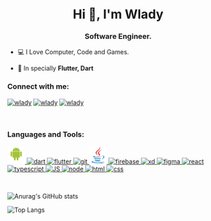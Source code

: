 <!--
**wladmyralmeida/wladmyralmeida** is a ✨ _special_ ✨ repository because its `README.md` (this file) appears on your GitHub profile.
!-->

<h1 align="center">Hi 👋, I'm Wlady</h1>
<h3 align="center">Software Engineer.</h3>

- 💻 I Love Computer, Code and Games.

- 💙 In specially **Flutter, Dart**

<h3 align="left">Connect with me:</h3>
<p align="left">
 <a href="https://www.gmail.com/" target="blank"><img align="center" src="https://cdn.jsdelivr.net/npm/simple-icons@3.0.1/icons/gmail.svg" alt="wlady" height="30" width="40" /></a>
<a href="https://www.linkedin.com/in/wladmyr-almeida/" target="blank"><img align="center" src="https://cdn.jsdelivr.net/npm/simple-icons@3.0.1/icons/linkedin.svg" alt="wlady" height="30" width="40" /></a>
<a href="https://instagram.com/wladm1r" target="blank"><img align="center" src="https://cdn.jsdelivr.net/npm/simple-icons@3.0.1/icons/instagram.svg" alt="wlady" height="30" width="40" /></a>
</p>
<br />

<h3 align="left">Languages and Tools:</h3>
<p align="left"> <a href="https://developer.android.com" target="_blank"> <img src="https://raw.githubusercontent.com/devicons/devicon/master/icons/android/android-original-wordmark.svg" alt="android" width="40" height="40"/> </a> <a href="https://dart.dev" target="_blank"> <img src="https://www.vectorlogo.zone/logos/dartlang/dartlang-icon.svg" alt="dart" width="40" height="40"/> </a> <a href="https://flutter.dev" target="_blank"> <img src="https://www.vectorlogo.zone/logos/flutterio/flutterio-icon.svg" alt="flutter" width="40" height="40"/> </a> <a href="https://git-scm.com/" target="_blank"> <img src="https://www.vectorlogo.zone/logos/git-scm/git-scm-icon.svg" alt="git" width="40" height="40"/> </a> <a href="https://www.java.com" target="_blank"> <img src="https://raw.githubusercontent.com/devicons/devicon/master/icons/java/java-original.svg" alt="java" width="40" height="40"/> </a> <a href="https://firebase.google.com/" target="_blank"> <img src="https://www.vectorlogo.zone/logos/firebase/firebase-icon.svg" alt="firebase" width="40" height="40"/> </a> <a href="https://www.adobe.com/products/xd.html" target="_blank"> <img src="https://cdn.worldvectorlogo.com/logos/adobe-xd.svg" alt="xd" width="40" height="40"/> </a> <a href="https://www.figma.com/" target="_blank"> <img src="https://upload.wikimedia.org/wikipedia/commons/thumb/3/33/Figma-logo.svg/400px-Figma-logo.svg.png" alt="figma" width="40" height="40"/> </a> <a href="https://www.reactjs.org/" target="_blank"> <img src="https://cdn.worldvectorlogo.com/logos/react-2.svg" alt="react" width="40" height="40"/> </a> <a href="https://www.typescriptlang.org/" target="_blank"> <img src="https://cdn.worldvectorlogo.com/logos/typescript.svg" alt="typescript" width="40" height="40"/> </a> 
<a href="https://www.javascript.com/" target="_blank"> <img src="https://cdn.worldvectorlogo.com/logos/javascript.svg" alt="JS" width="40" height="40"/> </a> 
<a href="https://www.nodejs.org/" target="_blank"> <img src="https://cdn.worldvectorlogo.com/logos/nodejs-1.svg" alt="node" width="40" height="40"/> </a> 
<a href="https://www.w3schools.com/html/" target="_blank"> <img src="https://cdn.worldvectorlogo.com/logos/html5.svg" alt="html" width="40" height="40"/> </a>
<a href="https://www.w3schools.com/css/" target="_blank"> <img src="https://cdn.worldvectorlogo.com/logos/css-5.svg" alt="css" width="40" height="40"/> </a>
</p>
<br />


![Anurag's GitHub stats](https://github-readme-stats.vercel.app/api?username=wladmyralmeida&show_icons=true&theme=radical&count_private=true)

![Top Langs](https://github-readme-stats.vercel.app/api/top-langs/?username=wladmyralmeida)

